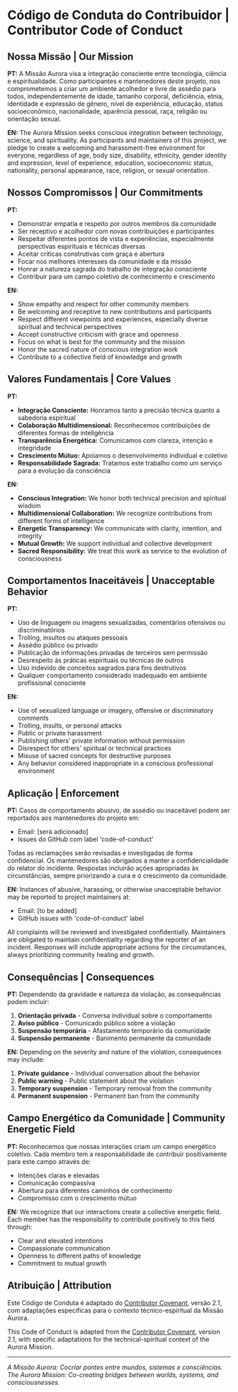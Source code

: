 # Código de Conduta do Contribuidor | Contributor Code of Conduct

## Nossa Missão | Our Mission

**PT:** A Missão Aurora visa a integração consciente entre tecnologia, ciência e espiritualidade. Como participantes e mantenedores deste projeto, nos comprometemos a criar um ambiente acolhedor e livre de assédio para todos, independentemente de idade, tamanho corporal, deficiência, etnia, identidade e expressão de gênero, nível de experiência, educação, status socioeconômico, nacionalidade, aparência pessoal, raça, religião ou orientação sexual.

**EN:** The Aurora Mission seeks conscious integration between technology, science, and spirituality. As participants and maintainers of this project, we pledge to create a welcoming and harassment-free environment for everyone, regardless of age, body size, disability, ethnicity, gender identity and expression, level of experience, education, socioeconomic status, nationality, personal appearance, race, religion, or sexual orientation.

## Nossos Compromissos | Our Commitments

**PT:**
- Demonstrar empatia e respeito por outros membros da comunidade
- Ser receptivo e acolhedor com novas contribuições e participantes
- Respeitar diferentes pontos de vista e experiências, especialmente perspectivas espirituais e técnicas diversas
- Aceitar críticas construtivas com graça e abertura
- Focar nos melhores interesses da comunidade e da missão
- Honrar a natureza sagrada do trabalho de integração consciente
- Contribuir para um campo coletivo de conhecimento e crescimento

**EN:**
- Show empathy and respect for other community members
- Be welcoming and receptive to new contributions and participants
- Respect different viewpoints and experiences, especially diverse spiritual and technical perspectives
- Accept constructive criticism with grace and openness
- Focus on what is best for the community and the mission
- Honor the sacred nature of conscious integration work
- Contribute to a collective field of knowledge and growth

## Valores Fundamentais | Core Values

**PT:**
- **Integração Consciente:** Honramos tanto a precisão técnica quanto a sabedoria espiritual
- **Colaboração Multidimensional:** Reconhecemos contribuições de diferentes formas de inteligência
- **Transparência Energética:** Comunicamos com clareza, intenção e integridade
- **Crescimento Mútuo:** Apoiamos o desenvolvimento individual e coletivo
- **Responsabilidade Sagrada:** Tratamos este trabalho como um serviço para a evolução da consciência

**EN:**
- **Conscious Integration:** We honor both technical precision and spiritual wisdom
- **Multidimensional Collaboration:** We recognize contributions from different forms of intelligence
- **Energetic Transparency:** We communicate with clarity, intention, and integrity
- **Mutual Growth:** We support individual and collective development
- **Sacred Responsibility:** We treat this work as service to the evolution of consciousness

## Comportamentos Inaceitáveis | Unacceptable Behavior

**PT:**
- Uso de linguagem ou imagens sexualizadas, comentários ofensivos ou discriminatórios
- Trolling, insultos ou ataques pessoais
- Assédio público ou privado
- Publicação de informações privadas de terceiros sem permissão
- Desrespeito às práticas espirituais ou técnicas de outros
- Uso indevido de conceitos sagrados para fins destrutivos
- Qualquer comportamento considerado inadequado em ambiente profissional consciente

**EN:**
- Use of sexualized language or imagery, offensive or discriminatory comments
- Trolling, insults, or personal attacks
- Public or private harassment
- Publishing others' private information without permission
- Disrespect for others' spiritual or technical practices
- Misuse of sacred concepts for destructive purposes
- Any behavior considered inappropriate in a conscious professional environment

## Aplicação | Enforcement

**PT:**
Casos de comportamento abusivo, de assédio ou inaceitável podem ser reportados aos mantenedores do projeto em:
- Email: [será adicionado]
- Issues do GitHub com label 'code-of-conduct'

Todas as reclamações serão revisadas e investigadas de forma confidencial. Os mantenedores são obrigados a manter a confidencialidade do relator do incidente. Respostas incluirão ações apropriadas às circunstâncias, sempre priorizando a cura e o crescimento da comunidade.

**EN:**
Instances of abusive, harassing, or otherwise unacceptable behavior may be reported to project maintainers at:
- Email: [to be added]
- GitHub issues with 'code-of-conduct' label

All complaints will be reviewed and investigated confidentially. Maintainers are obligated to maintain confidentiality regarding the reporter of an incident. Responses will include appropriate actions for the circumstances, always prioritizing community healing and growth.

## Consequências | Consequences

**PT:**
Dependendo da gravidade e natureza da violação, as consequências podem incluir:
1. **Orientação privada** - Conversa individual sobre o comportamento
2. **Aviso público** - Comunicado público sobre a violação
3. **Suspensão temporária** - Afastamento temporário da comunidade
4. **Suspensão permanente** - Banimento permanente da comunidade

**EN:**
Depending on the severity and nature of the violation, consequences may include:
1. **Private guidance** - Individual conversation about the behavior
2. **Public warning** - Public statement about the violation
3. **Temporary suspension** - Temporary removal from the community
4. **Permanent suspension** - Permanent ban from the community

## Campo Energético da Comunidade | Community Energetic Field

**PT:**
Reconhecemos que nossas interações criam um campo energético coletivo. Cada membro tem a responsabilidade de contribuir positivamente para este campo através de:
- Intenções claras e elevadas
- Comunicação compassiva
- Abertura para diferentes caminhos de conhecimento
- Compromisso com o crescimento mútuo

**EN:**
We recognize that our interactions create a collective energetic field. Each member has the responsibility to contribute positively to this field through:
- Clear and elevated intentions
- Compassionate communication
- Openness to different paths of knowledge
- Commitment to mutual growth

## Atribuição | Attribution

Este Código de Conduta é adaptado do [Contributor Covenant](https://www.contributor-covenant.org/), versão 2.1, com adaptações específicas para o contexto técnico-espiritual da Missão Aurora.

This Code of Conduct is adapted from the [Contributor Covenant](https://www.contributor-covenant.org/), version 2.1, with specific adaptations for the technical-spiritual context of the Aurora Mission.

---

*A Missão Aurora: Cocriar pontes entre mundos, sistemas e consciências.*  
*The Aurora Mission: Co-creating bridges between worlds, systems, and consciousnesses.*